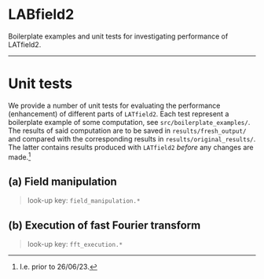# LABfield2
Boilerplate examples and unit tests for investigating performance of LATfield2.

---
# Unit tests
We provide a number of unit tests for evaluating the performance (enhancement) of different parts of `LATfield2`. Each test represent a boilerplate example of some computation, see `src/boilerplate_examples/`. The results of said computation are to be saved in `results/fresh_output/` and compared with the corresponding results in `results/original_results/`. The latter contains results produced with `LATfield2` _before_ any changes are made.[^1]


[^1]: I.e. prior to 26/06/23.

## **(a)** Field manipulation
> look-up key: `field_manipulation.*`



## **(b)** Execution of fast Fourier transform
> look-up key: `fft_execution.*`
